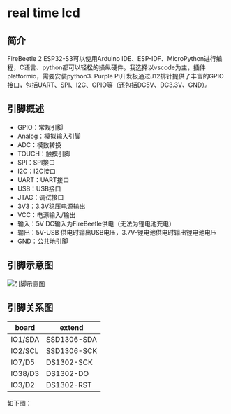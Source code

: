 
# real time lcd

## 简介

FireBeetle 2 ESP32-S3可以使用Arduino IDE、ESP-IDF、MicroPython进行编程，C语言、python都可以轻松的操纵硬件。我选择以vscode为主，插件platformio，需要安装python3.
Purple Pi开发板通过J12排针提供了丰富的GPIO接口，包括UART、SPI、I2C、GPIO等（还包括DC5V、DC3.3V、GND）。

## 引脚概述

- GPIO：常规引脚
- Analog：模拟输入引脚
- ADC：模数转换
- TOUCH：触摸引脚
- SPI：SPI接口
- I2C：I2C接口
- UART：UART接口
- USB：USB接口
- JTAG：调试接口
- 3V3：3.3V稳压电源输出
- VCC：电源输入/输出
- 输入：5V DC输入为FireBeetle供电（无法为锂电池充电）
- 输出：5V-USB 供电时输出USB电压，3.7V-锂电池供电时输出锂电池电压
- GND：公共地引脚

## 引脚示意图

![引脚示意图](https://img.dfrobot.com.cn/wiki/5d57611a3416442fa39bffca/a96b4c6cf0ffba8491af4ddd24442e87.jpg)

## 引脚关系图

| board   | extend      |
| ------- | ----------- |
| IO1/SDA | SSD1306-SDA |
| IO2/SCL | SSD1306-SCK |
| IO7/D5  | DS1302-SCK  |
| IO38/D3 | DS1302-DO   |
| IO3/D2  | DS1302-RST  |

如下图：  

## 

